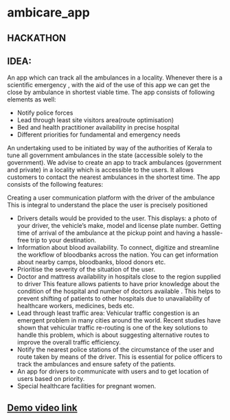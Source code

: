 # ambicare_app

## HACKATHON

## IDEA: 
An app which can track all the ambulances in a locality. Whenever there is a scientific emergency , with the aid of the use of this app we can get the close by ambulance in shortest viable time. The app consists of following elements as well:

* Notify police forces 
* Lead through least site visitors area(route optimisation) 
* Bed and health practitioner availability in precise hospital 
* Different priorities for fundamental and emergency needs

An undertaking used to be initiated by way of the authorities of Kerala to tune all government ambulances in the state (accessible solely to the government). We advise to create an app to track ambulances (government and private) in a locality which is accessible to the users. It allows customers to contact the nearest ambulances in the shortest time. The app consists of the following features:

Creating a user communication platform with the driver of the ambulance This is integral to understand the place the user is precisely positioned 
- Drivers details would be provided to the user. This displays: a photo of your driver, the vehicle’s make, model and license plate number. Getting time of arrival of the ambulance at the pickup point and having a hassle-free trip to your destination. 
- Information about blood availability. To connect, digitize and streamline the workflow of bloodbanks across the nation. You can get information about nearby camps, bloodbanks, blood donors etc.
- Prioritise the severity of the situation of the user. 
- Doctor and mattress availability in hospitals close to the region supplied to driver This feature allows patients to have prior knowledge about the condition of the hospital and number of doctors available . This helps to prevent shifting of patients to other hospitals due to unavailability of healthcare workers, medicines, beds etc. 
- Lead through least traffic area: Vehicular traffic congestion is an emergent problem in many cities around the world. Recent studies have shown that vehicular traffic re-routing is one of the key solutions to handle this problem, which is about suggesting alternative routes to improve the overall traffic efficiency. 
- Notify the nearest police stations of the circumstance of the user and route taken by means of the driver. This is essential for police officers to track the ambulances and ensure safety of the patients. 
- An app for drivers to communicate with users and to get location of users based on priority. 
- Special healthcare facilities for pregnant women.

## [Demo video link](https://drive.google.com/file/d/1IytpR_gCqjbgnbgjrVIcsGh0kIM3D7Iv/view?usp=sharing)

